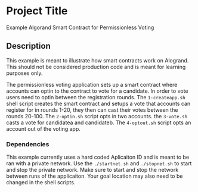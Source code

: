 # Project Title

Example Algorand Smart Contract for Permissionless Voting

## Description
This example is meant to illustrate how smart contracts work on Alogrand. This should not be considered production code and is meant for learning purposes only.

The permissionless voting application sets up a smart contract where accounts can optin to the contract to vote for a candidate. In order to vote users need to optin between the registration rounds. The `1-createapp.sh` shell script creates the smart contract and setups a vote that accounts can register for in rounds 1-20, they then can cast their votes between the rounds 20-100. The `2-optin.sh` script opts in two accounts. the `3-vote.sh` casts a vote for candidatea and candidateb. The `4-optout.sh` script opts an account out of the voting app.


### Dependencies
This example currently uses a hard coded Aplicaiton ID and is meant to be ran with a private network. Use the `./startnet.sh` and `./stopnet.sh` to start and stop the private network. Make sure to start and stop the network between runs of the applicaiton. Your goal location may also need to be changed in the shell scripts.

